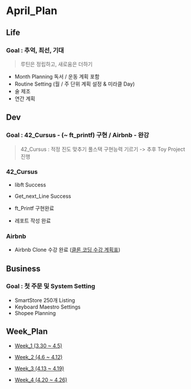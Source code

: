 



# April_Plan



## Life



### Goal : 추억, 최선, 기대

> 루틴은 정립하고, 새로움은 더하기



- Month Planning
  독서 / 운동 계획 포함
- Routine Setting (월 / 주 단위 계획 설정 & 미라클 Day)
- 술 제조
- 연간 계획



## Dev



### Goal : 42_Cursus - (~ ft_printf) 구현 / Airbnb - 완강

> 42_Cursus : 적정 진도 맞추기
> 풀스택 구현능력 기르기 -> 추후 Toy Project 진행



### 42_Cursus

- libft Success

- Get_next_Line Success
- ft_Printf 구현완료
- 레포트 작성 완료
  

### Airbnb

- Airbnb Clone 수강 완료 ([클론 코딩 수강 계획표](/Users/sjeon/Desktop/For_min/Dev_Place/Airbnb_clone/README.md))



## Business



### Goal : 첫 주문 및 System Setting



- SmartStore 250개 Listing
- Keyboard Maestro Settings
- Shopee Planning



## Week_Plan



- [Week_1 (3.30 ~ 4.5)](/Users/sjeon/Desktop/For_min/Life_Style/April/Week_1(3.30~4.5)/week_1_plan.md)
- [Week_2 (4.6 ~ 4.12)](/Users/sjeon/Desktop/For_min/Life_Style/April/Week_2(4.6~4.12)/week_2_plan.md)
- [Week_3 (4.13 ~ 4.19)](/Users/sjeon/Desktop/For_min/Life_Style/April/Week_3(4.13~19)/week_3_plan.md)

- [Week_4 (4.20 ~ 4.26)](/Users/sjeon/Desktop/For_min/Life_Style/April/Week_4(4.20~26)/week_4_plan.md)